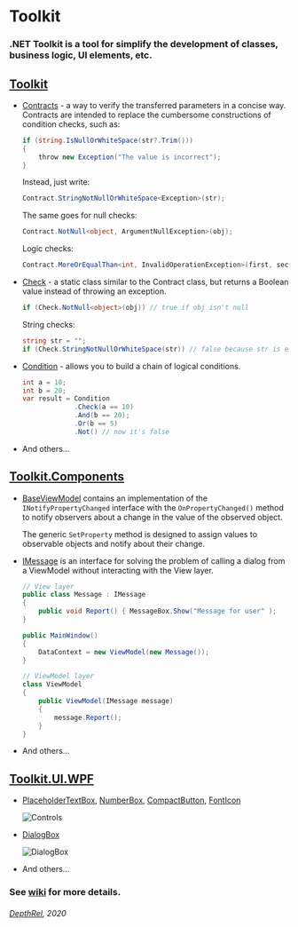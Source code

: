 # Toolkit
### .NET Toolkit is a tool for simplify the development of classes, business logic, UI elements, etc.

## [Toolkit](https://github.com/DepthRel/Toolkit/tree/master/src/Toolkit)
<ul>
  <li>
    
  [Contracts](https://github.com/DepthRel/Toolkit/wiki/Contract) - a way to verify the transferred parameters in a concise way. Contracts are intended to replace the cumbersome constructions of condition checks, such as:
  
  ```csharp
  if (string.IsNullOrWhiteSpace(str?.Trim()))
  {
      throw new Exception("The value is incorrect");
  }
  ```
  Instead, just write:
  ```csharp
  Contract.StringNotNullOrWhiteSpace<Exception>(str);
  ```
  
  The same goes for null checks:
  ```csharp
  Contract.NotNull<object, ArgumentNullException>(obj);
  ```
  
  Logic checks:
  ```csharp
  Contract.MoreOrEqualThan<int, InvalidOperationException>(first, second);
  ```
  
  </li>
  
  <li>
  
  [Check](https://github.com/DepthRel/Toolkit/wiki/Check) - a static class similar to the Contract class, but returns a Boolean value instead of throwing an exception.
  
  ```csharp
  if (Check.NotNull<object>(obj)) // true if obj isn't null
  ```  
  
  String checks:
  
  ```csharp
  string str = "";
  if (Check.StringNotNullOrWhiteSpace(str)) // false because str is empty
  ```   
  </li>
  
  <li>
  
  [Condition](https://github.com/DepthRel/Toolkit/wiki/Condition) - allows you to build a chain of logical conditions.
  
  ```csharp
  int a = 10;
  int b = 20;
  var result = Condition
               .Check(a == 10)
               .And(b == 20);
               .Or(b == 5)
               .Not() // now it's false
  ```
  </li>
  
  <li>
  And others...
  </li>
</ul>
  
  ## [Toolkit.Components](https://github.com/DepthRel/Toolkit/tree/master/src/Toolkit.Components)
  
<ul>
  
  <li>
  
  [BaseViewModel](https://github.com/DepthRel/Toolkit/wiki/BaseViewModel) contains an implementation of the `INotifyPropertyChanged` interface with the `OnPropertyChanged()` method to notify observers about a change in the value of the observed object.
  
  The generic `SetProperty` method is designed to assign values to observable objects and notify about their change.
  </li>
  
  <li>
  
  [IMessage](https://github.com/DepthRel/Toolkit/blob/master/src/Toolkit.Components/Notifications/IMessage.cs) is an interface for solving the problem of calling a dialog from a ViewModel without interacting with the View layer.
  
  ```csharp
  // View layer
  public class Message : IMessage
  {
      public void Report() { MessageBox.Show("Message for user" );
  }
  
  public MainWindow()
  {
      DataContext = new ViewModel(new Message());
  }
  
  // ViewModel layer
  class ViewModel
  {
      public ViewModel(IMessage message)
      {
          message.Report();
      }
  }
  ```
  </li>
  
  <li>
  And others...
  </li>
</ul>

  ## [Toolkit.UI.WPF](https://github.com/DepthRel/Toolkit/tree/master/src/Toolkit.UI.WPF)
  
<ul>
  
  <li>
  
  [PlaceholderTextBox](https://github.com/DepthRel/Toolkit/blob/master/src/Toolkit.UI.WPF/Controls/PlaceholderTextBox.xaml.cs), [NumberBox](https://github.com/DepthRel/Toolkit/blob/master/src/Toolkit.UI.WPF/Controls/NumberBox.xaml.cs), [CompactButton](https://github.com/DepthRel/Toolkit/blob/master/src/Toolkit.UI.WPF/Controls/CompactButton.xaml.cs), [FontIcon](https://github.com/DepthRel/Toolkit/blob/master/src/Toolkit.UI.WPF/Controls/FontIcon.xaml.cs)
  
  ![Controls](https://i.ibb.co/whQZ5VP/image.png)
  
  </li>
  
  <li>
  
  [DialogBox](https://github.com/DepthRel/Toolkit/blob/master/src/Toolkit.UI.WPF/Controls/DialogBox.xaml.cs)
  
  ![DialogBox](https://i.ibb.co/JdS6s5X/image.png)
  
  <li>
  And others...
  </li>
</ul>

### See [wiki](https://github.com/DepthRel/Toolkit/wiki) for more details.

###### [DepthRel](https://github.com/DepthRel), 2020
